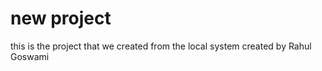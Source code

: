# new project 
this is the project that we created from the local system 
 created by Rahul Goswami 
